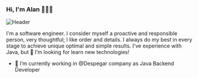 ### Hi, I'm Alan 👋👨‍💻

<!--
**alangarciac/alangarciac** is a ✨ _special_ ✨ repository because its `README.md` (this file) appears on your GitHub profile.

Here are some ideas to get you started:

- 🔭 I’m currently working on ...
- 🌱 I’m currently learning ...
- 👯 I’m looking to collaborate on ...
- 🤔 I’m looking for help with ...
- 💬 Ask me about ...
- 📫 How to reach me: ...
- 😄 Pronouns: ...
- ⚡ Fun fact: ...
-->

![Header](/images/head.png)

I'm a software engineer. I consider myself a proactive and responsible person, very thoughtful; I like order and details. I always do my best in every stage to achieve unique optimal and simple results. I've experience with Java, but 🤔 I’m looking for learn new technologies!

- 🔭 I’m currently working in @Despegar company as Java Backend Developer

